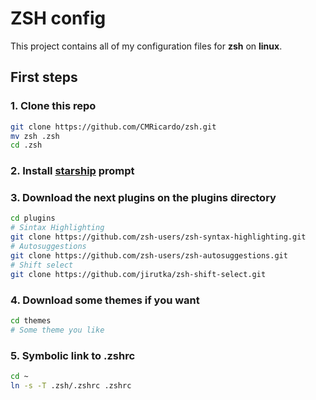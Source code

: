 # ZSH config

This project contains all of my configuration files for **zsh** on **linux**.

## First steps

### 1. Clone this repo

```sh
git clone https://github.com/CMRicardo/zsh.git
mv zsh .zsh
cd .zsh
```

### 2. Install **[starship](https://starship.rs)** prompt

### 3. Download the next **plugins** on the **plugins directory**

```sh
cd plugins
# Sintax Highlighting
git clone https://github.com/zsh-users/zsh-syntax-highlighting.git
# Autosuggestions
git clone https://github.com/zsh-users/zsh-autosuggestions.git
# Shift select
git clone https://github.com/jirutka/zsh-shift-select.git
```

### 4. Download some themes if you want

```sh
cd themes
# Some theme you like
```

### 5. Symbolic link to .zshrc

```sh
cd ~
ln -s -T .zsh/.zshrc .zshrc
```
